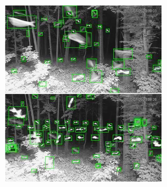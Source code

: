 ![20200705-223539-230544](in/20200705/20200705-223539-230544_0_.jpg)
![20200705-230549-233554](in/20200705/20200705-230549-233554_0_.jpg)
